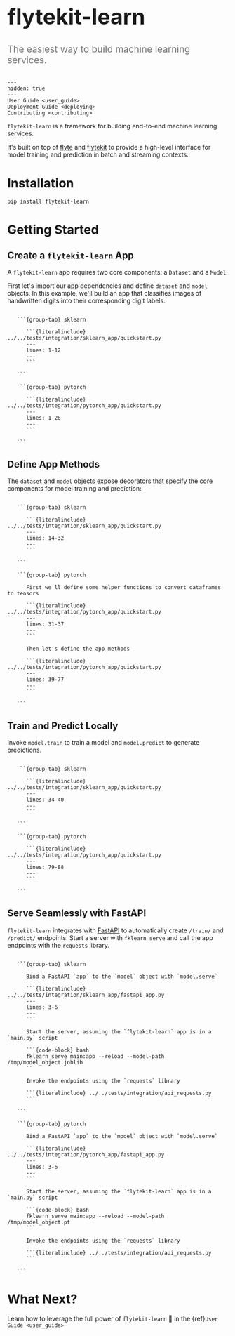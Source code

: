 <h1 style="font-weight: bold; font-size: 3.5em;">
    flytekit-<span style="color: var(--color-link)">learn</span>
</h1>

<div style="font-size: 1.5em; color: #777;">
The easiest way to build machine learning services.
</div>

<br>

```{toctree}
---
hidden: true
---
User Guide <user_guide>
Deployment Guide <deploying>
Contributing <contributing>
```

`flytekit-learn` is a framework for building end-to-end machine learning services.

It's built on top of [flyte](https://docs.flyte.org/en/latest/) and
[flytekit](https://docs.flyte.org/projects/flytekit/en/latest/) to provide a high-level
interface for model training and prediction in batch and streaming contexts.

# Installation

```{code-block} bash
pip install flytekit-learn
```

# Getting Started

## Create a `flytekit-learn` App

A `flytekit-learn` app requires two core components: a `Dataset` and a `Model`.

First let's import our app dependencies and define `dataset` and `model` objects.
In this example, we'll build an app that classifies images of handwritten digits
into their corresponding digit labels.

````{tabs}

   ```{group-tab} sklearn

      ```{literalinclude} ../../tests/integration/sklearn_app/quickstart.py
      ---
      lines: 1-12
      ---
      ```

   ```

   ```{group-tab} pytorch

      ```{literalinclude} ../../tests/integration/pytorch_app/quickstart.py
      ---
      lines: 1-28
      ---
      ```

   ```

````

## Define App Methods

The `dataset` and `model` objects expose decorators that specify the
core components for model training and prediction:

````{tabs}

   ```{group-tab} sklearn

      ```{literalinclude} ../../tests/integration/sklearn_app/quickstart.py
      ---
      lines: 14-32
      ---
      ```

   ```

   ```{group-tab} pytorch

      First we'll define some helper functions to convert dataframes to tensors

      ```{literalinclude} ../../tests/integration/pytorch_app/quickstart.py
      ---
      lines: 31-37
      ---
      ```

      Then let's define the app methods

      ```{literalinclude} ../../tests/integration/pytorch_app/quickstart.py
      ---
      lines: 39-77
      ---
      ```

   ```

````

## Train and Predict Locally

Invoke `model.train` to train a model and `model.predict` to generate predictions.

````{tabs}

   ```{group-tab} sklearn

      ```{literalinclude} ../../tests/integration/sklearn_app/quickstart.py
      ---
      lines: 34-40
      ---
      ```

   ```

   ```{group-tab} pytorch

      ```{literalinclude} ../../tests/integration/pytorch_app/quickstart.py
      ---
      lines: 79-88
      ---
      ```

   ```

````

## Serve Seamlessly with FastAPI

`flytekit-learn` integrates with [FastAPI](https://fastapi.tiangolo.com/) to automatically
create `/train/` and `/predict/` endpoints. Start a server with `fklearn serve` and call the app
endpoints with the `requests` library.

````{tabs}

   ```{group-tab} sklearn

      Bind a FastAPI `app` to the `model` object with `model.serve`

      ```{literalinclude} ../../tests/integration/sklearn_app/fastapi_app.py
      ---
      lines: 3-6
      ---
      ```

      Start the server, assuming the `flytekit-learn` app is in a `main.py` script

      ```{code-block} bash
      fklearn serve main:app --reload --model-path /tmp/model_object.joblib
      ```

      Invoke the endpoints using the `requests` library

      ```{literalinclude} ../../tests/integration/api_requests.py
      ```

   ```

   ```{group-tab} pytorch

      Bind a FastAPI `app` to the `model` object with `model.serve`

      ```{literalinclude} ../../tests/integration/pytorch_app/fastapi_app.py
      ---
      lines: 3-6
      ---
      ```

      Start the server, assuming the `flytekit-learn` app is in a `main.py` script

      ```{code-block} bash
      fklearn serve main:app --reload --model-path /tmp/model_object.pt
      ```

      Invoke the endpoints using the `requests` library

      ```{literalinclude} ../../tests/integration/api_requests.py
      ```

   ```

````

# What Next?

Learn how to leverage the full power of `flytekit-learn` 🦾 in the {ref}`User Guide <user_guide>`
